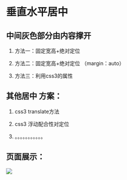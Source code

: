 # 垂直水平居中 #

## 中间灰色部分由内容撑开 ##

1. 方法一：固定宽高+绝对定位

2. 方法二：固定宽高+绝对定位  （margin：auto）

3. 方法三：利用css3的属性



## 其他居中 方案： ##

1. css3   translate方法

2. css3   浮动配合性对定位

3. 。。。。。。。。。。。



## 页面展示： ##

![](http://i3.piimg.com/41de72678e080531.png)